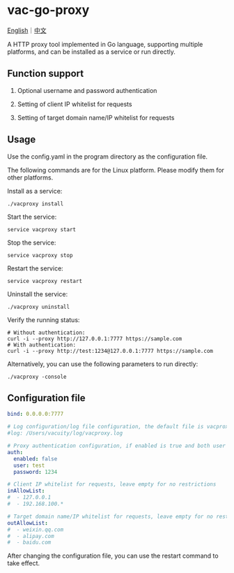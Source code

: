 # vac-go-proxy

[English](https://github.com/vacuityv/vac-go-proxy/blob/main/README.en.md)｜[中文](https://github.com/vacuityv/vac-go-proxy/blob/main/README.md)

A HTTP proxy tool implemented in Go language, supporting multiple platforms, and can be installed as a service or run directly.


## Function support

1. Optional username and password authentication

2. Setting of client IP whitelist for requests

3. Setting of target domain name/IP whitelist for requests

## Usage

Use the config.yaml in the program directory as the configuration file.

The following commands are for the Linux platform. Please modify them for other platforms.

Install as a service:

```shell
./vacproxy install
```

Start the service:

```shell
service vacproxy start
```

Stop the service:

```shell
service vacproxy stop
```

Restart the service:

```shell
service vacproxy restart
```

Uninstall the service:

```shell
./vacproxy uninstall
```

Verify the running status:

```shell
# Without authentication:
curl -i --proxy http://127.0.0.1:7777 https://sample.com
# With authentication:
curl -i --proxy http://test:1234@127.0.0.1:7777 https://sample.com
```

Alternatively, you can use the following parameters to run directly:

```shell
./vacproxy -console
```

## Configuration file

```yaml
bind: 0.0.0.0:7777

# Log configuration/log file configuration, the default file is vacproxy.log in the current directory
#log: /Users/vacuity/log/vacproxy.log

# Proxy authentication configuration, if enabled is true and both user and password are not empty, authentication is enabled
auth:
  enabled: false
  user: test
  password: 1234

# Client IP whitelist for requests, leave empty for no restrictions
inAllowList:
#  - 127.0.0.1
#  - 192.168.100.*

# Target domain name/IP whitelist for requests, leave empty for no restrictions
outAllowList:
#  - weixin.qq.com
#  - alipay.com
#  - baidu.com
```

After changing the configuration file, you can use the restart command to take effect.
